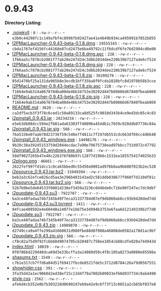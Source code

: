 0.9.43
======

**Directory Listing:**

 - [.nojekyll](.nojekyll) : `0` : `-rw-r--r--` - `e3b0c44298fc1c149afbf4c8996fb92427ae41e4649b934ca495991b7852b855`
 - [I2PMacLauncher-0.9.43-beta-0.1.8.dmg](I2PMacLauncher-0.9.43-beta-0.1.8.dmg) : `29555343` : `-rw-r--r--` - `cbda1767ef4156fc44168e87cd2475e6ba49792c11f6dcdf6fe76d2984cd0e00`
 - [I2PMacLauncher-0.9.43-beta-0.1.8.dmg.asc](I2PMacLauncher-0.9.43-beta-0.1.8.dmg.asc) : `228` : `-rw-r--r--` - `1f66aa5c7878cb2081f77ab20e247d24c3d8b2034dee220b39b7127ade6cf524`
 - [I2PMacLauncher-0.9.43-beta-0.1.8.dmg.sig](I2PMacLauncher-0.9.43-beta-0.1.8.dmg.sig) : `228` : `-rw-r--r--` - `1f66aa5c7878cb2081f77ab20e247d24c3d8b2034dee220b39b7127ade6cf524`
 - [I2PMacLauncher-0.9.43-beta-0.1.8.zip](I2PMacLauncher-0.9.43-beta-0.1.8.zip) : `36209276` : `-rw-r--r--` - `85d1470bf25a131da965b8e3ecdb1bff35ba8f0fcda1028bfc8d1970b58b3cce`
 - [I2PMacLauncher-0.9.43-beta-0.1.8.zip.asc](I2PMacLauncher-0.9.43-beta-0.1.8.zip.asc) : `228` : `-rw-r--r--` - `f1664e9ab314a0678784ba00de46b34753e30292d447b89866d67840fbeab069`
 - [I2PMacLauncher-0.9.43-beta-0.1.8.zip.sig](I2PMacLauncher-0.9.43-beta-0.1.8.zip.sig) : `228` : `-rw-r--r--` - `f1664e9ab314a0678784ba00de46b34753e30292d447b89866d67840fbeab069`
 - [README.md](README.md) : `3620` : `-rw-r--r--` - `ca2df5acb3f3f78c6ced1c50a89133ca8d525fc9010d343b4ce9ed3dc05c4c83`
 - [i2pinstall_0.9.43.jar](i2pinstall_0.9.43.jar) : `20234234` : `-rw-r--r--` - `e5eb3db08dcc594e2fb01ada63303ff48096a454db1c7659c928ddb07736c84a`
 - [i2pinstall_0.9.43.jar.sig](i2pinstall_0.9.43.jar.sig) : `566` : `-rw-r--r--` - `76a5336e07aab78d23736f59c540e7f4811c7f197db553cdc663df69cc4d6648`
 - [i2pinstall_0.9.43_windows.exe](i2pinstall_0.9.43_windows.exe) : `14498176` : `-rw-r--r--` - `9b20c38a392d5153759d2044ecdac7a90e79675738ead97bbcc731d972c47792`
 - [i2pinstall_0.9.43_windows.exe.sig](i2pinstall_0.9.43_windows.exe.sig) : `566` : `-rw-r--r--` - `58df902f265b47e40c226376f80b97c12877d19b6c1532ea18557541f4025b33`
 - [i2plogo.png](i2plogo.png) : `46661` : `-rw-r--r--` - `2622fef997fd1dcc1c0ca63bbed0c55d50a9001ad976b8aa9bb08f023b2ec528`
 - [i2psource_0.9.43.tar.bz2](i2psource_0.9.43.tar.bz2) : `31949394` : `-rw-r--r--` - `beb2a3c62efce826cd5aa3e296b483143ad2c581ddb038677f960f7d110df81c`
 - [i2psource_0.9.43.tar.bz2.sig](i2psource_0.9.43.tar.bz2.sig) : `566` : `-rw-r--r--` - `52b7b9be5de84533f0801d238ef3459a3236c0d46de0c716e90f247ec7dc9dbf`
 - [i2pupdate-0.9.43.su3](i2pupdate-0.9.43.su3) : `7922707` : `-rw-r--r--` - `ba3ce48fadaa74b7345b49f7eca31337784d07ef9db060ab6cc93b9420ded7dd`
 - [i2pupdate-0.9.43.su3.torrent](i2pupdate-0.9.43.su3.torrent) : `1411` : `-rw-r--r--` - `84fcae489502e4e60440a14077e1bb75e34994b3753e6faa6d12149339b2f7d0`
 - [i2pupdate.su3](i2pupdate.su3) : `7922707` : `-rw-r--r--` - `ba3ce48fadaa74b7345b49f7eca31337784d07ef9db060ab6cc93b9420ded7dd`
 - [i2pupdate_0.9.43.zip](i2pupdate_0.9.43.zip) : `14909870` : `-rw-r--r--` - `d2749cca9a4ffe299a41660631d980fbe88d8f988a46808de0582a178d1ac9bf`
 - [i2pupdate_0.9.43.zip.sig](i2pupdate_0.9.43.zip.sig) : `566` : `-rw-r--r--` - `cf8c82a75d9f92fc6b6049074705cb20487c750ee1054cb88cdfe820a744943d`
 - [index.html](index.html) : `10039` : `-rw-r--r--` - `0f0786bd229d48dca69d3e33bcffa3a14860d59c4f8c105a8273a0080e85508a`
 - [shasums.txt](shasums.txt) : `1549` : `-rw-r--r--` - `c7b1e317cb7ffd6a04d51f69417fbcde8521fde5c3712d8784c26a79d0567551`
 - [showhider.css](showhider.css) : `391` : `-rw-r--r--` - `3fa35d42a1ec9060d2ed38ef15c13d4f79a7002b09033ef60d937734c9ab4490`
 - [style.css](style.css) : `2562` : `-rw-r--r--` - `afe6d4cb352e0b7b303228d06902d7eb9a42e9c6f73f13c0651a2cb65bf037e0`

